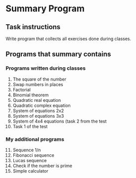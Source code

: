 # Summary Program

## Task instructions

Write program that collects all exercises done during classes.

## Programs that summary contains

### Programs written during classes

1. The square of the number
2. Swap numbers in places
3. Factorial
4. Binomial theorem
5. Quadratic real equation
6. Quadratic complex equation
7. System of equations 2x2
8. System of equations 3x3
9. System of 4x4 equations (task 2 from the test
10. Task 1 of the test

### My additional programs

11. Sequence 1/n
12. Fibonacci sequence
13. Lucas sequence
14. Check if the number is prime
15. Simple calculator
